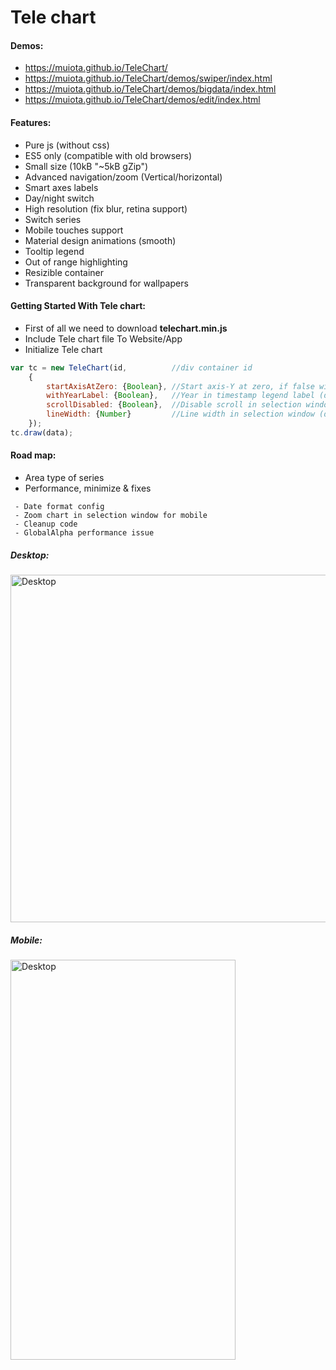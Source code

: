﻿Tele chart
====================
#### Demos: 
- https://muiota.github.io/TeleChart/
- https://muiota.github.io/TeleChart/demos/swiper/index.html
- https://muiota.github.io/TeleChart/demos/bigdata/index.html
- https://muiota.github.io/TeleChart/demos/edit/index.html

#### Features:
 - Pure js (without css)
 - ES5 only (compatible with old browsers)
 - Small size (10kB "~5kB gZip") 
 - Advanced navigation/zoom (Vertical/horizontal) 
 - Smart axes labels
 - Day/night switch
 - High resolution (fix blur, retina support)
 - Switch series  
 - Mobile touches support
 - Material design animations (smooth)
 - Tooltip legend
 - Out of range highlighting
 - Resizible container
 - Transparent background for wallpapers
  
#### Getting Started With Tele chart:
 - First of all we need to download <b>telechart.min.js</b>
 - Include Tele chart file To Website/App
 - Initialize Tele chart
```js 
var tc = new TeleChart(id,          //div container id
    {
        startAxisAtZero: {Boolean}, //Start axis-Y at zero, if false will auto calculated (default true)
        withYearLabel: {Boolean},   //Year in timestamp legend label (default false)
        scrollDisabled: {Boolean},  //Disable scroll in selection window, navigator only (default false)
        lineWidth: {Number}         //Line width in selection window (default 3)
    });
tc.draw(data);  
```

#### Road map:
- Area type of series 
- Performance, minimize & fixes
```` 
 - Date format config
 - Zoom chart in selection window for mobile 
 - Cleanup code 
 - GlobalAlpha performance issue
````
##### Desktop:
<img src="https://i.imgur.com/D1GVf9l.png?raw=true" alt="Desktop" width="998" height="556">

##### Mobile:
<img src="https://i.imgur.com/QB5HBHw.jpg?raw=true" alt="Desktop" width="360" height="640">

